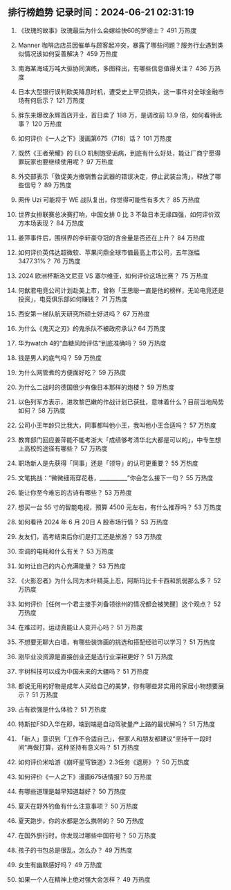 
## 排行榜趋势 记录时间：2024-06-21 02:31:19
  
  1. 《玫瑰的故事》玫瑰最后为什么会嫁给快60的罗德士？ 491 万热度
    
  2. Manner 咖啡店店员因催单与顾客起冲突，暴露了哪些问题？服务行业遇到类似情况该如何妥善解决？ 459 万热度
    
  3. 南海某海域万吨大驱协同演练，多图释出，有哪些信息值得关注？ 436 万热度
    
  4. 日本大型银行误判欧美降息时机，遭受史上罕见损失，这一事件对全球金融市场有何启示？ 121 万热度
    
  5. 胖东来爆改永辉首店开业，首日卖了 188 万，是调改前 13.9 倍，如何看待此事？ 120 万热度
    
  6. 如何评价《一人之下》漫画第675（718）话？ 101 万热度
    
  7. 既然《王者荣耀》的 ELO 机制饱受诟病，到底有什么好处，能让厂商宁愿得罪玩家也要继续使用呢？ 97 万热度
    
  8. 外交部表示「敦促美方撤销售台武器的错误决定，停止武装台湾」，释放了哪些信号？ 89 万热度
    
  9. 网传 Uzi 可能将于 WE 战队复出，你觉得可能性有多大？ 85 万热度
    
  10. 世界女排联赛总决赛打响，中国女排 0 比 3 不敌日本无缘四强，如何评价双方本场表现？ 84 万热度
    
  11. 姜萍事件后，围棋界的李轩豪夺冠的含金量是否还在上升？ 84 万热度
    
  12. 如何评价英伟达超微软、苹果问鼎全球市值最高上市公司，五年涨幅 3477.31%？ 76 万热度
    
  13. 2024 欧洲杯斯洛文尼亚 VS 塞尔维亚，如何评价这场比赛？ 75 万热度
    
  14. 何猷君电竞公司计划赴美上市，曾称「王思聪一直是他的榜样，无论电竞还是投资」，电竞俱乐部如何赚钱？ 71 万热度
    
  15. 西安第一梯队航天研究所硕士好进吗？ 67 万热度
    
  16. 为什么《鬼灭之刃》的鬼杀队不被政府承认? 64 万热度
    
  17. 华为watch 4的“血糖风险评估”到底准确吗？ 59 万热度
    
  18. 钱是男人的底气吗？ 59 万热度
    
  19. 为什么网管煮的方便面好吃？ 59 万热度
    
  20. 为什么二战时的德国很少有像日本那样的炮楼？ 59 万热度
    
  21. 以色列军方表示，进攻黎巴嫩的作战计划已获批，意味着什么？目前当地局势如何？ 58 万热度
    
  22. 公司小王年龄只比我大，同事都叫他小王，我叫他小王合适吗？ 57 万热度
    
  23. 教育部门回应姜萍能不能考浙大「成绩够考清华北大都是可以的」，中专生想上高校的途径有哪些？ 57 万热度
    
  24. 职场新人是先获得「同事」还是「领导」的认可更重要？ 55 万热度
    
  25. 文笔挑战：“微微细雨穿花巷，__________”你会怎么接下一句？ 55 万热度
    
  26. 能让你至今难忘的古诗有哪些？ 53 万热度
    
  27. 想买一台 55 寸的智能电视，预算 4500 元左右，有什么推荐吗？ 53 万热度
    
  28. 如何看待 2024 年 6 月 20日 A 股市场行情？ 53 万热度
    
  29. 友友们，高考结束后你们是打工还是旅游？ 53 万热度
    
  30. 空调的电耗和什么有关？ 53 万热度
    
  31. 如何让自己的内心充满能量？ 53 万热度
    
  32. 《火影忍者》为什么同为木叶精英上忍，阿斯玛比卡卡西和凯弱那么多？ 52 万热度
    
  33. 如何评价［任何一个君主接手刘备领徐州的情况都会被笑醒］这个观点？ 52 万热度
    
  34. 在难过时，运动真能让人变开心吗？ 51 万热度
    
  35. 不想要无聊大白墙，有哪些装饰画的挑选和搭配经验可以学习？ 51 万热度
    
  36. 刚毕业没资源是直接创业还是选行业深耕更好？ 51 万热度
    
  37. 宇树科技可以成为中国未来的大疆吗？ 51 万热度
    
  38. 都说无用的好物是成年人买给自己的美梦，你有哪些非实用的家居小物想要展示？ 51 万热度
    
  39. 占有欲强是什么体验？ 51 万热度
    
  40. 特斯拉FSD入华在即，端到端是自动驾驶量产上路的最优解吗？ 51 万热度
    
  41. 「新人」意识到「工作不合适自己」，但家人和朋友都建议“坚持干一段时间”再做打算，这种坚持有意义吗？ 51 万热度
    
  42. 如何评价米哈游《崩坏星穹铁道》2.3任务《退房》？ 50 万热度
    
  43. 如何评价《一人之下》漫画675话情报? 50 万热度
    
  44. 有哪些道理是越早知道越好？ 50 万热度
    
  45. 夏天在野外钓鱼有什么注意事项？ 50 万热度
    
  46. 夏天跑步，你的水都是怎么携带的？ 50 万热度
    
  47. 在国外旅行时，你发现过哪些中国符号？ 50 万热度
    
  48. 孩子的书包总是很乱，怎么办？ 49 万热度
    
  49. 女生有幽默感好吗？ 49 万热度
    
  50. 如果一个人在精神上绝对强大会怎样？ 49 万热度
    